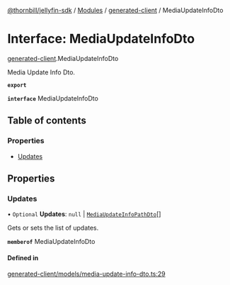 [@thornbill/jellyfin-sdk](../README.md) / [Modules](../modules.md) / [generated-client](../modules/generated_client.md) / MediaUpdateInfoDto

# Interface: MediaUpdateInfoDto

[generated-client](../modules/generated_client.md).MediaUpdateInfoDto

Media Update Info Dto.

**`export`**

**`interface`** MediaUpdateInfoDto

## Table of contents

### Properties

- [Updates](generated_client.MediaUpdateInfoDto.md#updates)

## Properties

### Updates

• `Optional` **Updates**: ``null`` \| [`MediaUpdateInfoPathDto`](generated_client.MediaUpdateInfoPathDto.md)[]

Gets or sets the list of updates.

**`memberof`** MediaUpdateInfoDto

#### Defined in

[generated-client/models/media-update-info-dto.ts:29](https://github.com/thornbill/jellyfin-sdk-typescript/blob/21a118e/src/generated-client/models/media-update-info-dto.ts#L29)
